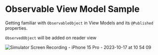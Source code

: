 
# Observable View Model Sample

Getting familiar with `ObservableObject` in View Models and its `@Published` properties. 

`ObservedObject` will be added on reader view 

![Simulator Screen Recording - iPhone 15 Pro - 2023-10-17 at 10 54 09](https://github.com/manuelsalinas-mx/SwiftUI-Samples/assets/110424672/33533d89-666a-4fec-9eda-90e3089548a5)
